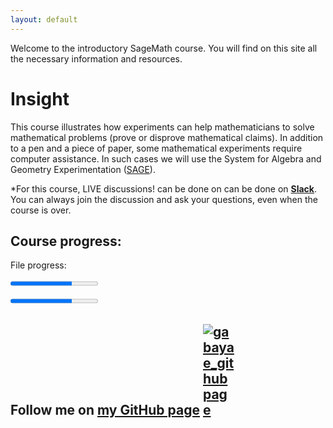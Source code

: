 ```yaml
---
layout: default
---
```


Welcome to the introductory SageMath course. You will find on this site all the necessary information and resources.

# Insight


This course illustrates how experiments can help mathematicians to solve mathematical problems (prove or disprove mathematical claims). In addition to a pen and a piece of paper, some mathematical experiments require computer assistance. In such cases we will use the System for Algebra and Geometry Experimentation ([SAGE](https://www.sagemath.org/)).




*For this course, LIVE discussions! can be done on can be done on [**Slack**](https://join.slack.com/t/init2py/shared_invite/zt-15o94kek5-2zbtrHDxr5ZZ8dvkf2IsLA). You can always join the discussion and ask your questions, even when the course is over.



## Course progress:

<label for="file">File progress:</label>

<progress id="file" max="100" value="70"> 70% </progress>


<progress value="70" max="100">70 %</progress>


## Follow me on [**my GitHub page**](https://github.com/gabayae) <a href="https://github.com/gabayae" ><img src="assets/images/logo-github.PNG" style="float:center; max-width: 50px; display: inline" alt="gabayae_githubpage"/> </a>





